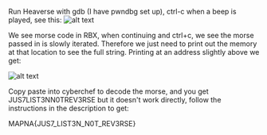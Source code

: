 Run Heaverse with gdb (I have pwndbg set up), ctrl-c when a beep is played, see this:
![alt text](https://158212888-files.gitbook.io/~/files/v0/b/gitbook-x-prod.appspot.com/o/spaces%2Fpfs5GbEFUvNmvw1Ekwmu%2Fuploads%2F976UpWABkxHpCp318Yiw%2Fimage.png?alt=media&token=0e3ac6e1-50fe-4e07-ab6b-136dd3e08484)

We see morse code in RBX, when continuing and ctrl+c, we see the morse passed in is slowly iterated. Therefore we just need to print out the memory at that location to see the full string. Printing at an address slightly above we get:

![alt text](https://158212888-files.gitbook.io/~/files/v0/b/gitbook-x-prod.appspot.com/o/spaces%2Fpfs5GbEFUvNmvw1Ekwmu%2Fuploads%2FxBpN73QnMWYHxUOEHTKx%2Fimage.png?alt=media&token=2fbbe5e9-fec4-49f4-b33d-c311fbb7a254)

Copy paste into cyberchef to decode the morse, and you get JUS7LIST3NN0TREV3RSE but it doesn't work directly, follow the instructions in the description to get:

MAPNA{JUS7_LIST3N_N0T_REV3RSE}
